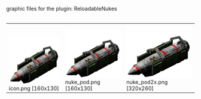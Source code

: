 graphic files for the plugin: ReloadableNukes<br>
<br>
<table>
	<tr valign="bottom">
		<td><a href="https://github.com/geojak/YouKnowWho-s-ES-Plugins/blob/main/myplugins/ReloadableNukes/icon.png"><img src="https://raw.githubusercontent.com/geojak/YouKnowWho-s-ES-Plugins/refs/heads/main/myplugins/ReloadableNukes/icon.png" width="160" height="130"></a><br>
		icon.png [160x130]</td>
		<td><a href="https://github.com/geojak/YouKnowWho-s-ES-Plugins/blob/main/myplugins/ReloadableNukes/images/outfit/nuke_pod.png"><img src="https://raw.githubusercontent.com/geojak/YouKnowWho-s-ES-Plugins/refs/heads/main/myplugins/ReloadableNukes/images/outfit/nuke_pod.png" width="160" height="130"></a><br>
		nuke_pod.png [160x130]</td>
		<td><a href="https://github.com/geojak/YouKnowWho-s-ES-Plugins/blob/main/myplugins/ReloadableNukes/images/outfit/nuke_pod2x.png"><img src="https://raw.githubusercontent.com/geojak/YouKnowWho-s-ES-Plugins/refs/heads/main/myplugins/ReloadableNukes/images/outfit/nuke_pod2x.png" width="200"></a><br>
		nuke_pod2x.png [320x260]</td>
	</tr>
</table>
